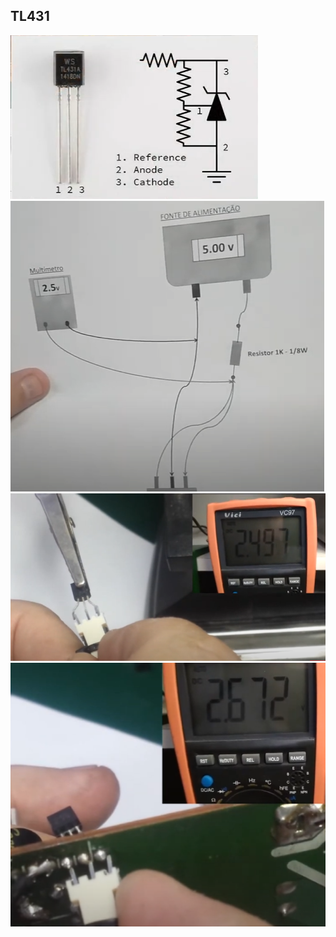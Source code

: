 ## TL431

![TL431](./img/componentes/tl431/tl431.png)
![TL431 Teste](./img/componentes/tl431/tl431_teste.png)
![TL431 Teste](./img/componentes/tl431/tl431_teste2.png)
![TL431 Teste](./img/componentes/tl431/tl431_teste3.png)

```CMD

```
